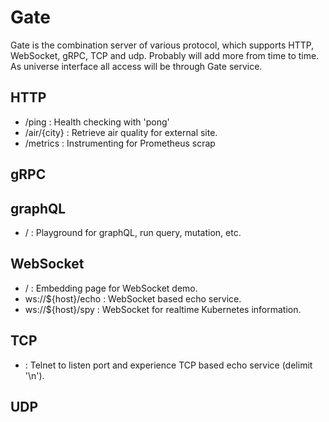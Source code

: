 # Gate

Gate is the combination server of various protocol, which supports HTTP, WebSocket, gRPC, TCP and udp. 
Probably will add more from time to time. As universe interface all access will be through Gate service.

## HTTP
- /ping : Health checking with 'pong'
- /air/{city} : Retrieve air quality for external site.
- /metrics : Instrumenting for Prometheus scrap

## gRPC

## graphQL
- / : Playground for graphQL, run query, mutation, etc.

## WebSocket
- / : Embedding page for WebSocket demo.
- ws://${host}/echo : WebSocket based echo service.
- ws://${host}/spy : WebSocket for realtime Kubernetes information.
  
## TCP
- : Telnet to listen port and experience TCP based echo service (delimit '\n').

## UDP 